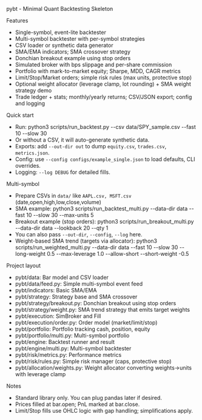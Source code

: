 pybt - Minimal Quant Backtesting Skeleton

Features

- Single-symbol, event-lite backtester
- Multi-symbol backtester with per-symbol strategies
- CSV loader or synthetic data generator
- SMA/EMA indicators; SMA crossover strategy
- Donchian breakout example using stop orders
- Simulated broker with bps slippage and per-share commission
- Portfolio with mark-to-market equity; Sharpe, MDD, CAGR metrics
- Limit/Stop/Market orders; simple risk rules (max units, protective stop)
- Optional weight allocator (leverage clamp, lot rounding) + SMA weight strategy demo
- Trade ledger + stats; monthly/yearly returns; CSV/JSON export; config and logging

Quick start

- Run: python3 scripts/run_backtest.py --csv data/SPY_sample.csv --fast 10 --slow 30
- Or without a CSV, it will auto-generate synthetic data.
- Exports: add `--out-dir out` to dump `equity.csv`, `trades.csv`, `metrics.json`.
- Config: use `--config configs/example_single.json` to load defaults, CLI overrides.
- Logging: `--log DEBUG` for detailed fills.

Multi-symbol

- Prepare CSVs in `data/` like `AAPL.csv, MSFT.csv` (date,open,high,low,close,volume)
- SMA example: python3 scripts/run_backtest_multi.py --data-dir data --fast 10 --slow 30 --max-units 5
- Breakout example (stop orders): python3 scripts/run_breakout_multi.py --data-dir data --lookback 20 --qty 1
- You can also pass `--out-dir`, `--config`, `--log` here.
- Weight-based SMA trend (targets via allocator):
  python3 scripts/run_weighted_multi.py --data-dir data --fast 10 --slow 30 --long-weight 0.5 --max-leverage 1.0
  --allow-short --short-weight -0.5

Project layout

- pybt/data: Bar model and CSV loader
- pybt/data/feed.py: Simple multi-symbol event feed
- pybt/indicators: Basic SMA/EMA
- pybt/strategy: Strategy base and SMA crossover
- pybt/strategy/breakout.py: Donchian breakout using stop orders
- pybt/strategy/weight.py: SMA trend strategy that emits target weights
- pybt/execution: SimBroker and Fill
- pybt/execution/order.py: Order model (market/limit/stop)
- pybt/portfolio: Portfolio tracking cash, position, equity
- pybt/portfolio/multi.py: Multi-symbol portfolio
- pybt/engine: Backtest runner and result
- pybt/engine/multi.py: Multi-symbol backtester
- pybt/risk/metrics.py: Performance metrics
- pybt/risk/rules.py: Simple risk manager (caps, protective stop)
- pybt/allocation/weights.py: Weight allocator converting weights→units with leverage clamp

Notes

- Standard library only. You can plug pandas later if desired.
- Prices filled at bar.open; PnL marked at bar.close.
- Limit/Stop fills use OHLC logic with gap handling; simplifications apply.

